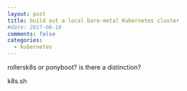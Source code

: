 ```yaml
---
layout: post
title: build out a local bare-metal Kubernetes cluster
#date: 2017-08-18
comments: false
categories:
  - kubernetes
---
```


<!--
<figure style="text-align: center; float: right; margin: 5px">
  <img src="/images/go-learn.png" />
  <figcaption>
    <a href="https://github.com/ashleymcnamara/gophers/">Gophers by Ashley McNamara</a>
  </figcaption>
</figure>
-->

rollersk8s or ponyboot? is there a distinction?

k8s.sh
